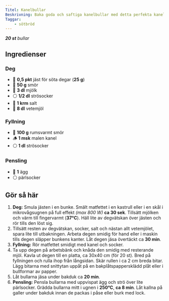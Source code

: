 ```yaml
---
Titel: Kanelbullar
Beskrivning: Baka goda och saftiga kanelbullar med detta perfekta kanelbullerecept.
Taggar:
    - sötbröd
---
```


_**20 st** bullar_

## Ingredienser

### Deg

- :mushroom: **0,5 pkt** jäst för söta degar (**25 g**)
- :butter: **50 g**  smör
- :milk_glass: **3 dl**  mjölk
- :white_circle: **1/2 dl**  strösocker
- :salt: **1 krm**  salt
- 🌾  **8 dl**  vetemjöl

### Fyllning

- :butter: **100 g**  rumsvarmt smör
- :wood: **1 msk**  malen kanel
- :white_circle: **1 dl**  strösocker

### Pensling

- :egg: **1** ägg
- :white_circle: pärlsocker

## Gör så här

1. **Deg:** Smula jästen i en bunke. Smält matfettet i en kastrull eller i en skål i mikrovågsugnen på full effekt _(max 800 W)_ **ca 30 sek**. Tillsätt mjölken och värm till fingervarmt (**37°C**). Häll lite av degvätskan över jästen och rör tills den löst sig.
2. Tillsätt resten av degvätskan, socker, salt och nästan allt vetemjölet, spara lite till utbakningen. Arbeta degen smidig för hand eller i maskin tills degen släpper bunkens kanter. Låt degen jäsa övertäckt ca **30 min**.
3. **Fyllning:** Rör matfettet smidigt med kanel och socker.
4. Ta upp degen på arbetsbänk och knåda den smidig med resterande mjöl. Kavla ut degen till en platta, ca 30x40 cm (för 20 st). Bred på fyllningen och rulla ihop från långsidan. Skär rullen i ca 2 cm breda bitar. Lägg bitarna med snittytan uppåt på en bakplåtspappersklädd plåt eller i bullformar av papper.
5. Låt bullarna jäsa under bakduk ca **20 min**.
6. **Pensling:** Pensla bullarna med uppvispat ägg och strö över lite pärlsocker. Grädda bullarna mitt i ugnen i **250°C**, **ca 8 min**. Låt kallna på galler under bakduk innan de packas i påse eller burk med lock.
